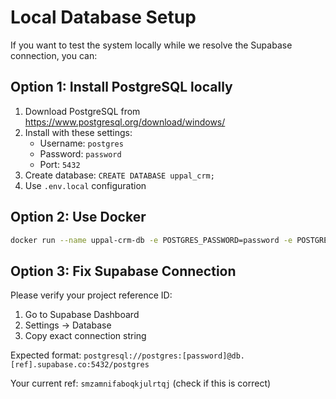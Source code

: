 # Local Database Setup

If you want to test the system locally while we resolve the Supabase connection, you can:

## Option 1: Install PostgreSQL locally

1. Download PostgreSQL from https://www.postgresql.org/download/windows/
2. Install with these settings:
   - Username: `postgres` 
   - Password: `password`
   - Port: `5432`
3. Create database: `CREATE DATABASE uppal_crm;`
4. Use `.env.local` configuration

## Option 2: Use Docker

```bash
docker run --name uppal-crm-db -e POSTGRES_PASSWORD=password -e POSTGRES_DB=uppal_crm -p 5432:5432 -d postgres:13
```

## Option 3: Fix Supabase Connection

Please verify your project reference ID:
1. Go to Supabase Dashboard
2. Settings → Database
3. Copy exact connection string

Expected format: `postgresql://postgres:[password]@db.[ref].supabase.co:5432/postgres`

Your current ref: `smzamnifaboqkjulrtqj` (check if this is correct)